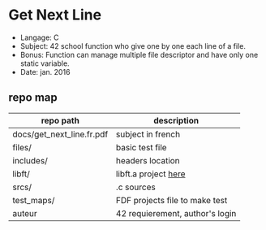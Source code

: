 # Get Next Line
- Langage: C
- Subject: 42 school function who give one by one each line of a file.
- Bonus: Function can manage multiple file descriptor and have only one static variable.
- Date: jan. 2016

## repo map
| repo path | description |
| ------------- | ------------- |
| docs/get_next_line.fr.pdf	 | subject in french				 |
| files/	 | basic test file				 |
| includes/			 | headers location						 |
| libft/				 | libft.a project <a href="https://github.com/nesthub/c_libft" target="_blank">here</a>	 |
| srcs/				 | .c sources							 |
| test_maps/				 | FDF projects file to make test		 |
| auteur				 | 42 requierement, author's login	 |
